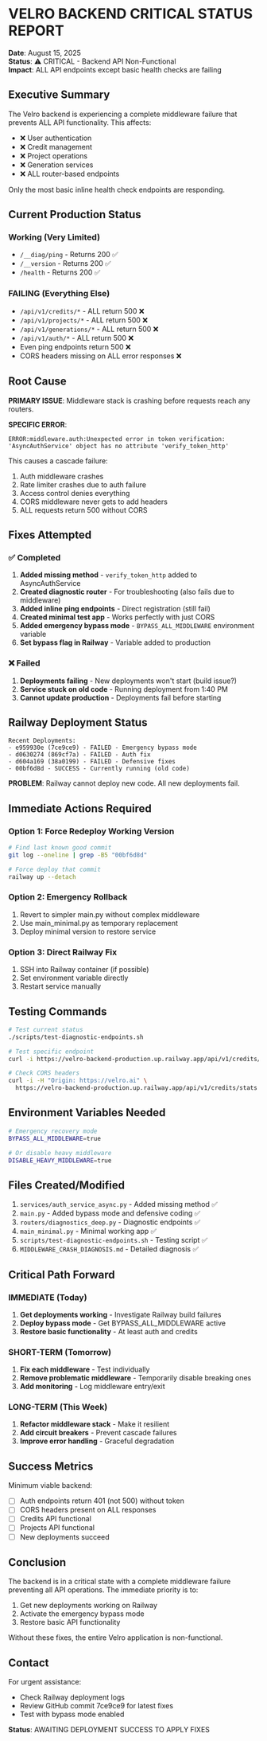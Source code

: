 # VELRO BACKEND CRITICAL STATUS REPORT

**Date**: August 15, 2025  
**Status**: ⚠️ CRITICAL - Backend API Non-Functional  
**Impact**: ALL API endpoints except basic health checks are failing

## Executive Summary

The Velro backend is experiencing a complete middleware failure that prevents ALL API functionality. This affects:
- ❌ User authentication
- ❌ Credit management  
- ❌ Project operations
- ❌ Generation services
- ❌ ALL router-based endpoints

Only the most basic inline health check endpoints are responding.

## Current Production Status

### Working (Very Limited)
- `/__diag/ping` - Returns 200 ✅
- `/__version` - Returns 200 ✅  
- `/health` - Returns 200 ✅

### FAILING (Everything Else)
- `/api/v1/credits/*` - ALL return 500 ❌
- `/api/v1/projects/*` - ALL return 500 ❌
- `/api/v1/generations/*` - ALL return 500 ❌
- `/api/v1/auth/*` - ALL return 500 ❌
- Even ping endpoints return 500 ❌
- CORS headers missing on ALL error responses ❌

## Root Cause

**PRIMARY ISSUE**: Middleware stack is crashing before requests reach any routers.

**SPECIFIC ERROR**: 
```
ERROR:middleware.auth:Unexpected error in token verification: 
'AsyncAuthService' object has no attribute 'verify_token_http'
```

This causes a cascade failure:
1. Auth middleware crashes
2. Rate limiter crashes due to auth failure
3. Access control denies everything
4. CORS middleware never gets to add headers
5. ALL requests return 500 without CORS

## Fixes Attempted

### ✅ Completed
1. **Added missing method** - `verify_token_http` added to AsyncAuthService
2. **Created diagnostic router** - For troubleshooting (also fails due to middleware)
3. **Added inline ping endpoints** - Direct registration (still fail)
4. **Created minimal test app** - Works perfectly with just CORS
5. **Added emergency bypass mode** - `BYPASS_ALL_MIDDLEWARE` environment variable
6. **Set bypass flag in Railway** - Variable added to production

### ❌ Failed
1. **Deployments failing** - New deployments won't start (build issue?)
2. **Service stuck on old code** - Running deployment from 1:40 PM
3. **Cannot update production** - Deployments fail before starting

## Railway Deployment Status

```
Recent Deployments:
- e959930e (7ce9ce9) - FAILED - Emergency bypass mode
- d0630274 (869cf7a) - FAILED - Auth fix
- d604a169 (38a0199) - FAILED - Defensive fixes
- 00bf6d8d - SUCCESS - Currently running (old code)
```

**PROBLEM**: Railway cannot deploy new code. All new deployments fail.

## Immediate Actions Required

### Option 1: Force Redeploy Working Version
```bash
# Find last known good commit
git log --oneline | grep -B5 "00bf6d8d"

# Force deploy that commit
railway up --detach
```

### Option 2: Emergency Rollback
1. Revert to simpler main.py without complex middleware
2. Use main_minimal.py as temporary replacement
3. Deploy minimal version to restore service

### Option 3: Direct Railway Fix
1. SSH into Railway container (if possible)
2. Set environment variable directly
3. Restart service manually

## Testing Commands

```bash
# Test current status
./scripts/test-diagnostic-endpoints.sh

# Test specific endpoint
curl -i https://velro-backend-production.up.railway.app/api/v1/credits/_ping

# Check CORS headers
curl -i -H "Origin: https://velro.ai" \
  https://velro-backend-production.up.railway.app/api/v1/credits/stats
```

## Environment Variables Needed

```bash
# Emergency recovery mode
BYPASS_ALL_MIDDLEWARE=true

# Or disable heavy middleware
DISABLE_HEAVY_MIDDLEWARE=true
```

## Files Created/Modified

1. `services/auth_service_async.py` - Added missing method ✅
2. `main.py` - Added bypass mode and defensive coding ✅
3. `routers/diagnostics_deep.py` - Diagnostic endpoints ✅
4. `main_minimal.py` - Minimal working app ✅
5. `scripts/test-diagnostic-endpoints.sh` - Testing script ✅
6. `MIDDLEWARE_CRASH_DIAGNOSIS.md` - Detailed diagnosis ✅

## Critical Path Forward

### IMMEDIATE (Today)
1. **Get deployments working** - Investigate Railway build failures
2. **Deploy bypass mode** - Get BYPASS_ALL_MIDDLEWARE active
3. **Restore basic functionality** - At least auth and credits

### SHORT-TERM (Tomorrow)
1. **Fix each middleware** - Test individually
2. **Remove problematic middleware** - Temporarily disable breaking ones
3. **Add monitoring** - Log middleware entry/exit

### LONG-TERM (This Week)
1. **Refactor middleware stack** - Make it resilient
2. **Add circuit breakers** - Prevent cascade failures
3. **Improve error handling** - Graceful degradation

## Success Metrics

Minimum viable backend:
- [ ] Auth endpoints return 401 (not 500) without token
- [ ] CORS headers present on ALL responses
- [ ] Credits API functional
- [ ] Projects API functional
- [ ] New deployments succeed

## Conclusion

The backend is in a critical state with a complete middleware failure preventing all API operations. The immediate priority is to:

1. Get new deployments working on Railway
2. Activate the emergency bypass mode
3. Restore basic API functionality

Without these fixes, the entire Velro application is non-functional.

## Contact

For urgent assistance:
- Check Railway deployment logs
- Review GitHub commit 7ce9ce9 for latest fixes
- Test with bypass mode enabled

**Status**: AWAITING DEPLOYMENT SUCCESS TO APPLY FIXES